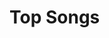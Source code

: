 <style>
  @import url('https://fonts.googleapis.com/css2?family=Dosis&display=swap');
</style>
<html>
<head>
  <title>Top Songs</title>
</head>
<body>
  <h1>Top Songs</h1>
  <ul id="playlistTracks"></ul>

  <script src="https://unpkg.com/axios/dist/axios.min.js"></script>
  <link rel="stylesheet" href="./index.min.css" />
  <script>
    // Set up Spotify credentials and endpoints
    const client_id = '5b33a3c946234840adf56c4e858a7032';
    const client_secret = 'fc9a87ca2d05461e9fd5041ab44e5be1';
    const authEndpoint = 'https://accounts.spotify.com/api/token';

    // Get access token using client credentials flow
    async function getAccessToken() {
      const response = await axios.post(authEndpoint, null, {
        params: {
          grant_type: 'client_credentials',
          client_id: client_id,
          client_secret: client_secret
        }
      });

      return response.data.access_token;
    }

    // Get playlist tracks using Spotify Web API
    async function getPlaylistTracks(playlistId, accessToken) {
      const playlistTracksEndpoint = `https://api.spotify.com/v1/playlists/${playlistId}/tracks`;

      const response = await axios.get(playlistTracksEndpoint, {
        headers: {
          Authorization: `Bearer ${accessToken}`
        }
      });

      return response.data.items;
    }

    // Update the HTML with the retrieved track information
    async function displayPlaylistTracks() {
      const playlistLink = 'https://open.spotify.com/playlist/37i9dQZEVXbNG2KDcFcKOF?si=1333723a6eff4b7f';
      const playlistId = playlistLink.split('/').pop().split('?')[0];

      const accessToken = await getAccessToken();
      const playlistTracks = await getPlaylistTracks(playlistId, accessToken);

      const playlistTracksElement = document.getElementById('playlistTracks');
      playlistTracks.forEach(track => {
        const trackName = track.track.name;
        const li = document.createElement('li');
        li.textContent = trackName;
        playlistTracksElement.appendChild(li);

        // Additional track information retrieval
        // const artistName = track.track.artists[0].name;
        // const artistLi = document.createElement('li');
        // artistLi.textContent = artistName;
        // playlistTracksElement.appendChild(artistLi);
      });
    }

    displayPlaylistTracks();
  </script>
</body>
</html>
